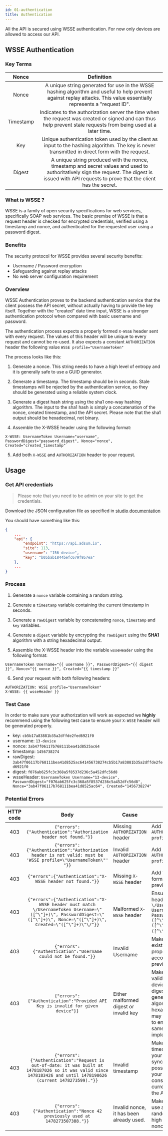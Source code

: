 ```yaml
---
id: 01-authentication
title: Authentication
---
```


All the API is secured using WSSE authentication. For now only devices are allowed to access our API.

## WSSE Authentication

### Key Terms

| Nonce 	| Definition 	                                                                                                                                                                                        |
|:---------:|:--------------------------------------------------------------------------------------------------------------------------------------------------------------------------------------------------:	|
| Nonce 	| A unique string generated for use in the WSSE hashing algorithm and useful to help prevent against replay attacks. This value essentially represents a "request ID". 	                                |
| Timestamp | Indicates to the authorization server the time when the request was created or signed and can thus help prevent stale requests from being used at a later time. 	                                    |
| Key 	    | Unique authentication token used by the client as input to the hashing algorithm. The key is never transmitted in direct form with the request. 	                                                    |
| Digest 	| A unique string produced with the nonce, timestamp and secret values and used to authoritatively sign the request. The digest is issued with API requests to prove that the client has the secret. 	|

### What is WSSE ?

WSSE is a family of open security specifications for web services, specifically SOAP web services. The basic premise of
WSSE is that a request header is checked for encrypted credentials, verified using a timestamp and nonce, and
authenticated for the requested user using a password digest.

### Benefits

The security protocol for WSSE provides several security benefits:

- Username / Password encryption
- Safeguarding against replay attacks
- No web server configuration requirement

### Overview

WSSE Authentication proves to the backend authentication service that the client possess the API secret,
without actually having to provide the key itself. Together with the "created" date time input, WSSE is a stronger
authentication protocol when compared with basic username and password.

The authentication process expects a properly formed `X-WSSE` header sent with every request. The values of this header
will be unique to every request and cannot be re-used. It also expects a constant `AUTHORIZATION` header the following
value `WSSE profile="UsernameToken"`

The process looks like this:

1. Generate a nonce. This string needs to have a high level of entropy and it is generally safe to use a GUID generator.

2. Generate a timestamp. The timestamp should be in seconds. Stale timestamps will be rejected by the authentication
service, so they should be generated using a reliable system clock.

3. Generate a digest hash string using the sha1 one-way hashing algorithm. The input to the sha1 hash is simply a
concatenation of the nonce, created timestamp, and the API secret. Please note that the sha1 output should be hexadecimal, not binary.

4. Assemble the X-WSSE header using the following format:

```
X-WSSE: UsernameToken Username="username", PasswordDigest="password_digest", Nonce="nonce", Created="created_timestamp"
```
        
5. Add both `X-WSSE` and `AUTHORIZATION` header to your request.


## Usage

### Get API credentials

> Please note that you need to be admin on your site to get the credentials.

Download the JSON configuration file as specified in [studio documentation](http://adactive.com/help/docs/administration/get-device-credentials/)

You should have something like this:

```json
{
    ...
    "api": {
        "endpoint": "https://api.adsum.io",
        "site": 113,
        "username": "156-device",
        "key": "b05bab1844befc679f957ea"
    },
    ...
}
```

### Process

1. Generate a `nonce` variable containing a random string.

2. Generate a `timestamp` variable containing the current timestamp in seconds.

3. Generate a `rawDigest` variable by concatenating `nonce`, `timestamp` and `key` variables.

4. Generate a `digest` variable by encrypting the `rawDigest` using the **SHA1** algorithm with a string hexadecimal
output.

5. Assemble the X-WSSE header into the variable `wsseHeader` using the following format:

```
UsernameToken Username="{{ username }}", PasswordDigest="{{ digest }}", Nonce="{{ nonce }}", Created="{{ timestamp }}"
```

6. Send your request with both following headers:

```
AUTHORIZATION: WSSE profile="UsernameToken"
X-WSSE: {{ wsseHeader }}
```


### Test Case

In order to make sure your authorization will work as expected we **highly** recommend using the following test case to
ensure your `X-WSSE` header will be generated properly.

- key: `cb5b17a83881b35a2dffde2fed6921f0`
- username: `13-device`
- nonce: `3ab47f06117b768111bea41d8525ac64`
- timestamp: `1456738274`
- rawDigest: `3ab47f06117b768111bea41d8525ac641456738274cb5b17a83881b35a2dffde2fed6921f0`
- digest: `f076ab625fc3c368a5f8537d236c5a452dfc56d8`
- wsseHeader: `UsernameToken Username="13-device", PasswordDigest="f076ab625fc3c368a5f8537d236c5a452dfc56d8", Nonce="3ab47f06117b768111bea41d8525ac64", Created="1456738274"`

### Potential Errors

| HTTP code |                                                                                    Body                                                                                   | Cause                                    | Resolution                                                                                                                                                                                                                           |
|:---------:|:-------------------------------------------------------------------------------------------------------------------------------------------------------------------------:|------------------------------------------|--------------------------------------------------------------------------------------------------------------------------------------------------------------------------------------------------------------------------------------|
| 403       | `{"errors":{"Authentication":"Authorization header not found."}}`                                                                                                         | Missing `AUTHORIZATION` header           | Add header `AUTHORIZATION: WSSE profile="UsernameToken"`.                                                                                                                                                                            |
| 403       | `{"errors":{"Authentication":"Authorization header is not valid: must be 'WSSE profile=\"UsernameToken\"' "}}`                                                            | Invalid `AUTHORIZATION` header           | Add header `AUTHORIZATION: WSSE profile="UsernameToken"`.                                                                                                                                                                            |
| 403       | `{"errors":{"Authentication":"X-WSSE header not found."}}`                                                                                                                | Missing `X-WSSE` header                  | Add the `X-WSSE` header formed as explained previously.                                                                                                                                                                              |
| 403       | `{"errors":{"Authentication":"X-WSSE header must match \/UsernameToken Username=\"([^\"]+)\", PasswordDigest=\"([^\"]+)\", Nonce=\"([^\"]+)\", Created=\"([^\"]+)\"\/"}}` | Malformed `X-WSSE` header                | Ensure your `X-WSSE` header match the regex `\/UsernameToken Username=\"([^\"]+)\", PasswordDigest=\"([^\"]+)\", Nonce=\"([^\"]+)\", Created=\"([^\"]+)\"\/`.                                                                        |
| 403       | `{"errors":{"Authentication":"Username could not be found."}}`                                                                                                            | Invalid Username                         | Make sure your device id exists and username is properly generated according as explained previously.                                                                                                                                |
| 403       | `{"errors":{"Authentication":"Provided API Key is invalid for given device"}}`                                                                                            | Either malformed digest or invalid key   | Make sure your api key is valid for the given device. Then ensure your digest is properly generated (SHA1 algorithm and hexadecimal string). You may check the use case to ensure you have to same result using your implementation. |
| 403       | `{"errors":{"Authentication":"Request is out-of-date: it was built at 1478187026 so it was valid since 1478183426 and until 1478190626 (current 1478273599)."}}`          | Invalid timestamp                        | Make sure your timestamp is valid and your clock is properly synchronized. If it's not possible to synchronize your clock, you may consider using the current time retrieve by the API.                                              |
| 403       | `{"errors":{"Authentication":"Nonce 42 previously used at 1478273507388."}}`                                                                                              | Invalid nonce, it has been already used. | Make sure your nonce use a confident pseudo-random algorithm with a high entropy to prevent nonce conflict.                                                                                                                          |
